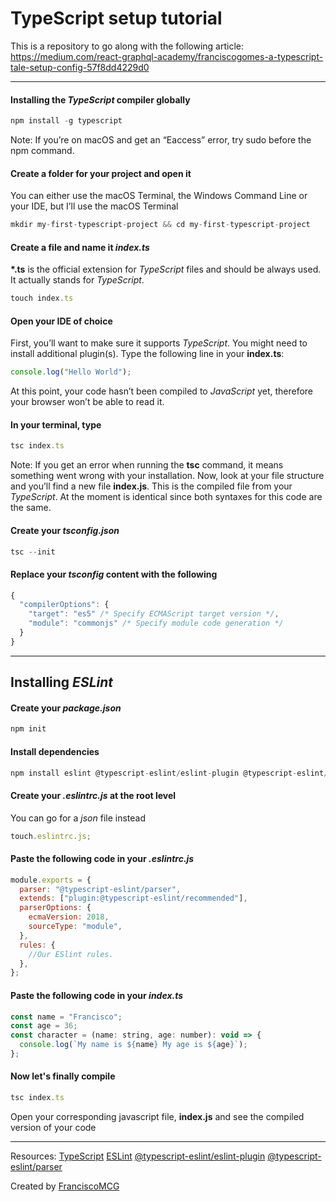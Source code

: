 # TypeScript setup tutorial

This is a repository to go along with the following article:
https://medium.com/react-graphql-academy/franciscogomes-a-typescript-tale-setup-config-57f8dd4229d0

---

#### Installing the _TypeScript_ compiler globally

```javascript
npm install -g typescript
```

Note: If you’re on macOS and get an “Eaccess” error, try sudo before the npm command.

#### Create a folder for your project and open it

You can either use the macOS Terminal, the Windows Command Line or your IDE, but I’ll use the macOS Terminal

```javascript
mkdir my-first-typescript-project && cd my-first-typescript-project
```

#### Create a file and name it _index.ts_

**\*.ts** is the official extension for _TypeScript_ files and should be always used. It actually stands for _TypeScript_.

```javascript
touch index.ts
```

#### Open your IDE of choice

First, you’ll want to make sure it supports _TypeScript_. You might need to install additional plugin(s). Type the following line in your **index.ts**:

```javascript
console.log("Hello World");
```

At this point, your code hasn’t been compiled to _JavaScript_ yet, therefore your browser won’t be able to read it.

#### In your terminal, type

```javascript
tsc index.ts
```

Note: If you get an error when running the **tsc** command, it means something went wrong with your installation.
Now, look at your file structure and you’ll find a new file **index.js**. This is the compiled file from your _TypeScript_. At the moment is identical since both syntaxes for this code are the same.

#### Create your _tsconfig.json_

```javascript
tsc --init
```

#### Replace your _tsconfig_ content with the following

```javascript
{
  "compilerOptions": {
    "target": "es5" /* Specify ECMAScript target version */,
    "module": "commonjs" /* Specify module code generation */
  }
}
```

---

## Installing _ESLint_

#### Create your _package.json_

```javascript
npm init
```

#### Install dependencies

```javascript
npm install eslint @typescript-eslint/eslint-plugin @typescript-eslint/parser --save-dev
```

#### Create your _.eslintrc.js_ at the root level

You can go for a _json_ file instead

```javascript
touch.eslintrc.js;
```

#### Paste the following code in your _.eslintrc.js_

```javascript
module.exports = {
  parser: "@typescript-eslint/parser",
  extends: ["plugin:@typescript-eslint/recommended"],
  parserOptions: {
    ecmaVersion: 2018,
    sourceType: "module",
  },
  rules: {
    //Our ESlint rules.
  },
};
```

#### Paste the following code in your _index.ts_

```javascript
const name = "Francisco";
const age = 36;
const character = (name: string, age: number): void => {
  console.log(`My name is ${name} My age is ${age}`);
};
```

#### Now let's finally compile

```javascript
tsc index.ts
```

Open your corresponding javascript file, **index.js** and see the compiled version of your code

---

Resources:
[TypeScript](https://www.typescriptlang.org/)
[ESLint](https://eslint.org/)
[@typescript-eslint/eslint-plugin](https://www.npmjs.com/package/@typescript-eslint/eslint-plugin)
[@typescript-eslint/parser](https://www.npmjs.com/package/@typescript-eslint/parser)

Created by [FranciscoMCG](https://github.com/franciscomcg)
